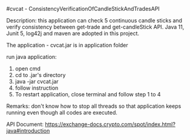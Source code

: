 #cvcat - ConsistencyVerificationOfCandleStickAndTradesAPI

Description: this application can check 5 continuous candle sticks and verify consistency between get-trade and get-candleStick API. 
Java 11, Junit 5, log42j and maven are adopted in this project. <br/>

The application - cvcat.jar is in application folder <br />

run java application: <br />
1. open cmd <br />
2. cd to .jar's directory <br />
3. java -jar cvcat.jar <br />
4. follow instruction <br />
5. To restart application, close terminal and follow step 1 to 4 <br />

Remarks: don't know how to stop all threads so that application keeps running even though all codes are executed.

API Document: https://exchange-docs.crypto.com/spot/index.html?java#introduction 